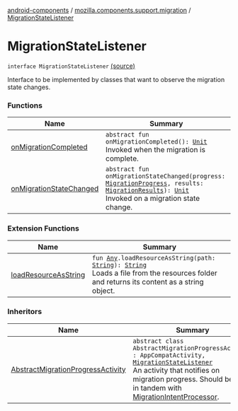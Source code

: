 [android-components](../../index.md) / [mozilla.components.support.migration](../index.md) / [MigrationStateListener](./index.md)

# MigrationStateListener

`interface MigrationStateListener` [(source)](https://github.com/mozilla-mobile/android-components/blob/master/components/support/migration/src/main/java/mozilla/components/support/migration/AbstractMigrationProgressActivity.kt#L43)

Interface to be implemented by classes that want to observe the migration state changes.

### Functions

| Name | Summary |
|---|---|
| [onMigrationCompleted](on-migration-completed.md) | `abstract fun onMigrationCompleted(): `[`Unit`](https://kotlinlang.org/api/latest/jvm/stdlib/kotlin/-unit/index.html)<br>Invoked when the migration is complete. |
| [onMigrationStateChanged](on-migration-state-changed.md) | `abstract fun onMigrationStateChanged(progress: `[`MigrationProgress`](../../mozilla.components.support.migration.state/-migration-progress/index.md)`, results: `[`MigrationResults`](../-migration-results.md)`): `[`Unit`](https://kotlinlang.org/api/latest/jvm/stdlib/kotlin/-unit/index.html)<br>Invoked on a migration state change. |

### Extension Functions

| Name | Summary |
|---|---|
| [loadResourceAsString](../../mozilla.components.support.test.file/kotlin.-any/load-resource-as-string.md) | `fun `[`Any`](https://kotlinlang.org/api/latest/jvm/stdlib/kotlin/-any/index.html)`.loadResourceAsString(path: `[`String`](https://kotlinlang.org/api/latest/jvm/stdlib/kotlin/-string/index.html)`): `[`String`](https://kotlinlang.org/api/latest/jvm/stdlib/kotlin/-string/index.html)<br>Loads a file from the resources folder and returns its content as a string object. |

### Inheritors

| Name | Summary |
|---|---|
| [AbstractMigrationProgressActivity](../-abstract-migration-progress-activity/index.md) | `abstract class AbstractMigrationProgressActivity : AppCompatActivity, `[`MigrationStateListener`](./index.md)<br>An activity that notifies on migration progress. Should be used in tandem with [MigrationIntentProcessor](../-migration-intent-processor/index.md). |
